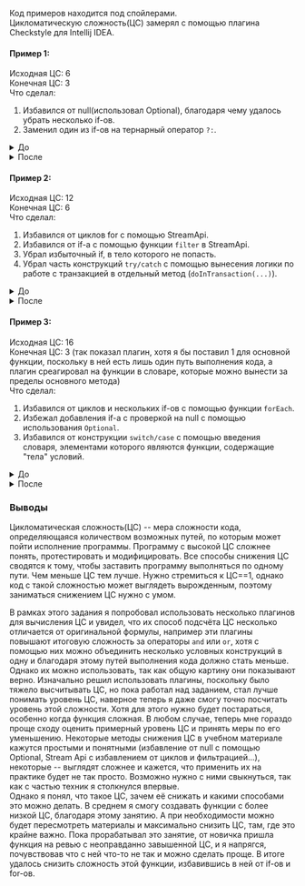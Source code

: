 Код примеров находится под спойлерами.  
Цикломатическую сложность(ЦС) замерял с помощью плагина Checkstyle для Intellij IDEA.  

#### Пример 1:

Исходная ЦС: 6  
Конечная ЦС: 3  
Что сделал: 
 1. Избавился от null(использовал Optional), благодаря чему удалось убрать несколько if-ов. 
 2. Заменил один из if-ов на тернарный оператор `?:`.

<details>
<summary>До</summary>

```Java
    private ServiceUsage createTargetOldPurchase(Session targetSession, long targetAccountId,
                                                 ServiceUsage sourcePurchase, String sourceRegion, String targetRegion) {
    ServiceUsage.ServiceUsageBuilder targetPurchaseBuilder = sourcePurchase.toBuilder()
            .setId(null)
            .setParentId(null)
            .setServiceAccountId(targetAccountId);

    ContentUsageRule sourceRule = sourcePurchase.getContentUsageRule();

    boolean isSameRegion = Objects.equals(sourceRegion, targetRegion);
    ContentUsageRule targetRule = evalContentUsageRule(targetSession, isSameRegion, sourceRule);
    String targetComment = sourcePurchase.getWsComment();
    if (targetRule == null) {
        targetRule = new ContentUsageRule();
        targetRule.setId(sourceRule.getId());
        String comment = String.format("Правило покупки не найдено в целевом регионе (регион источник: %s).", sourceRegion);
        if (!StringUtils.isBlank(targetComment)) {
            comment = targetComment + ". " + comment;
        }
        targetComment = comment;
    }
    targetPurchaseBuilder.setContentUsageRule(targetRule);
    targetPurchaseBuilder.setWsComment(targetComment);

    ServiceUsage.ResourceInfo resourceInfo = sourcePurchase.getResourceInfo();
    if (resourceInfo != null) {
        targetPurchaseBuilder.setResourceInfo(getTargetResourceInfo(targetAccountId, resourceInfo));
    }

    ServiceDto service = sourcePurchase.getService();
    if (service != null) {
        targetPurchaseBuilder.setServiceSpec(getTargetService(service, isSameRegion));
    }

    ServiceDto abonement = sourcePurchase.getAbonement();
    if (abonement != null) {
        targetPurchaseBuilder.setAbonement(getTargetService(abonement, isSameRegion));
    }

    return targetPurchaseBuilder.build();
}
```

</details>

<details>
<summary>После</summary>

```Java
    private ServiceUsage createTargetOldPurchase(Session targetSession, long targetAccountId,
                                                 ServiceUsage sourcePurchase, String sourceRegion, String targetRegion) {
    ServiceUsage.ServiceUsageBuilder targetPurchaseBuilder = sourcePurchase.toBuilder()
            .setId(null)
            .setParentId(null)
            .setServiceAccountId(targetAccountId);

    ContentUsageRule sourceRule = sourcePurchase.getContentUsageRule();

    boolean isSameRegion = Objects.equals(sourceRegion, targetRegion);
    ContentUsageRule targetRule = evalContentUsageRule(targetSession, isSameRegion, sourceRule);
    String targetComment = sourcePurchase.getWsComment();
    if (targetRule == null) {
        targetRule = new ContentUsageRule();
        targetRule.setId(sourceRule.getId());
        String comment = String.format("Правило покупки не найдено в целевом регионе (регион источник: %s).", sourceRegion);
        targetComment = !StringUtils.isBlank(targetComment)
                ? targetComment + ". " + comment
                : comment;
    }
    targetPurchaseBuilder.setContentUsageRule(targetRule);
    targetPurchaseBuilder.setWsComment(targetComment);

    Optional.ofNullable(sourcePurchase.getResourceInfo())
            .ifPresent(ri -> targetPurchaseBuilder.setResourceInfo(getTargetResourceInfo(targetAccountId, ri)));

    Optional.ofNullable(sourcePurchase.getService())
            .ifPresent(s -> targetPurchaseBuilder.setService(getTargetService(s, isSameRegion)));

    Optional.ofNullable(sourcePurchase.getAbonement())
            .ifPresent(a -> targetPurchaseBuilder.setAbonement(getTargetService(a, isSameRegion)));


    return targetPurchaseBuilder.build();
}
```

</details>

#### Пример 2:

Исходная ЦС: 12  
Конечная ЦС: 6  
Что сделал:
1. Избавился от циклов for с помощью StreamApi.
2. Избавился от if-а с помощью функции `filter` в StreamApi.
3. Убрал избыточный if, в тело которого не попасть.
4. Убрал часть конструкций `try/catch` с помощью вынесения логики по работе с транзакцией в отдельный метод (`doInTransaction(...)`).

<details>
<summary>До</summary>

```Java
public CommandResult invoke(ExecutionContext ctx, Map<String, String> params) {
        CommandResult result = new CommandResult();

        ctx.getSession().startTransaction();

        try {
            Node rows = new Node("rows", Node.NodeType.ELEMENT);

            HttpServletRequest req = ctx.getRequest();
            Boolean isMultipart = ServletFileUpload.isMultipartContent(req);

            if (isMultipart) {
                // Create a factory for disk-based file items
                FileItemFactory factory = new DiskFileItemFactory();

                // Create a new file upload handler
                ServletFileUpload upload = new ServletFileUpload(factory);
                upload.setFileSizeMax(Long.valueOf(ConfigurationHelper.getProperty(ConfigurationHelper.MAX_UPLOAD_SIZE, "3000000")));
                // Parse the request
                List<FileItem> items = new ArrayList<FileItem>();
                try {
                    items = upload.parseRequest(req);
                } catch (FileUploadException e) {
                    logger.error(e.getMessage(), e);
                }

                for (FileItem item : items) {
                    if (!item.isFormField()) {
                        try {
                            String xxx = item.getString();

                            String[] trs = xxx.split("\n");
                            if (trs == null || trs.length == 0) {
                                throw new Exception("Wrong format. split(\"\\n\") empty");
                            }
                            // бегаем по всем срокам
                            for (int i = 0; i < trs.length; i++) {

                                try {

                                    String r = trs[i].trim();
                                    String cols[] = r.split(";");
                                    if (cols.length != 2) {
                                        throw new Exception("Wrong row:" + r);
                                    }
                                    processRow(ctx, cols[0], cols[1]);

                                } catch (Exception e) {
                                    rows.addChild(Node.makeElement("Error", e.getMessage()));
                                }
                            }
                        } catch (Exception e) {
                            logger.error("{}", e);
                        }
                    }
                }
            }

            result = new CommandResult(rows);
            ctx.getSession().commit();
        } catch (Exception e) {
            ctx.getSession().rollback();
            logger.error(e.getMessage(), e);
            result = makeResultFromException(e);
        } finally {
            ctx.getSession().close();
        }

        return result;
    }
```

</details>

<details>
<summary>После</summary>

```Java
public CommandResult invoke(ExecutionContext ctx, Map<String, String> params) {
        return ctx.getSession().doInTransaction(() ->{
            Node rows = new Node("rows", Node.NodeType.ELEMENT);

            HttpServletRequest req = ctx.getRequest();
            boolean isMultipart = ServletFileUpload.isMultipartContent(req);

            if (isMultipart) {
                // Create a factory for disk-based file items
                FileItemFactory factory = new DiskFileItemFactory();

                // Create a new file upload handler
                ServletFileUpload upload = new ServletFileUpload(factory);
                upload.setFileSizeMax(Long.parseLong(ConfigurationHelper.getProperty(ConfigurationHelper.MAX_UPLOAD_SIZE, "3000000")));
                // Parse the request
                List<FileItem> items = new ArrayList<FileItem>();
                try {
                    items = upload.parseRequest(req);
                } catch (FileUploadException e) {
                    logger.error(e.getMessage(), e);
                }

                items.stream()
                        .filter(i -> !i.isFormField())
                        .forEach(item -> {
                            try {
                                String[] trs = item.getString().split("\n");

                                Arrays.stream(trs).forEach(t -> {
                                    try {
                                        String r = t.trim();
                                        String[] cols = r.split(";");
                                        if (cols.length != 2) {
                                            throw new Exception("Wrong row:" + r);
                                        }
                                        processRow(ctx, cols[0], cols[1]);
                                    } catch (Exception e) {
                                        rows.addChild(Node.makeElement("Error", e.getMessage()));
                                    }
                                });
                            } catch (Exception e) {
                                logger.error("{}", e);
                            }
                        });
            }

            return new CommandResult(rows);
        }, Command::makeResultFromException);
    }
```

</details>

#### Пример 3:

Исходная ЦС: 16  
Конечная ЦС: 3 (так показал плагин, хотя я бы поставил 1 для основной функции,
поскольку в ней есть лишь один путь выполнения кода, а плагин среагировал на функции в словаре, которые можно вынести за пределы основного метода)  
Что сделал:
1. Избавился от циклов и нескольких if-ов с помощью функции `forEach`.
2. Избежал добавления if-а с проверкой на null с помощью использования `Optional`.
3. Избавился от конструкции `switch/case` с помощью введения словаря, элементами которого являются функции, содержащие "тела" условий.

<details>
<summary>До</summary>

```Java
public List<Integer> getUnpublishServiceIds(List<Integer> ids, String name) {
        switch (name) {
            case "ContentBundle":
                List<Long> videoMovieIds = getVideoMovieIdsByContentBundleIds(ids);
                List<Long> series = getSeriesIdsByContentBundleIds(ids);
                if (!series.isEmpty()) {
                    for (Long id : series) {
                        ids.add(Math.toIntExact(id));
                    }
                }
                if (!videoMovieIds.isEmpty()) {
                    for (Long id : videoMovieIds) {
                        ids.add(Math.toIntExact(id));
                    }
                }
                break;
            case "Series":
                List<Long> contentBundles = getContentBundleIdsBySeriesIds(ids);
                if (!contentBundles.isEmpty()) {
                    List<Long> videoMovies = getVideoMovieIdsByContentBundleIds(contentBundles);
                    if (!videoMovies.isEmpty()) {
                        for (Long id : videoMovies) {
                            ids.add(Math.toIntExact(id));
                        }
                    }
                    for (Long id : contentBundles) {
                        ids.add(Math.toIntExact(id));
                    }
                }
                break;
            case "VideoMovie":
                List<Long> contentBundleIds = getContentBundleIdsByVideoMovieIds(ids);
                if (!contentBundleIds.isEmpty()) {
                    List<Long> seriesIds = getSeriesIdsByContentBundleIds(contentBundleIds);
                    if (!seriesIds.isEmpty()) {
                        for (Long id : seriesIds) {
                            ids.add(Math.toIntExact(id));
                        }
                    }
                }
                for (Long id : contentBundleIds) {
                    ids.add(Math.toIntExact(id));
                }
                break;
            default:
                break;
        }
        return ids;
    }
```

</details>

<details>
<summary>После</summary>

```Java
public List<Integer> getUnpublishServiceIds(List<Integer> ids, String name) {
        Map<String, Function<List<Integer>, List<Integer>>> functionMap = new HashMap<>();

        functionMap.put("ContentBundle", idsList -> {
            getVideoMovieIdsByContentBundleIds(idsList).forEach(id -> idsList.add(Math.toIntExact(id)));
            getSeriesIdsByContentBundleIds(idsList).forEach(id -> idsList.add(Math.toIntExact(id)));
            return idsList;
        });

        functionMap.put("Series", idsList -> {
            List<Long> contentBundles = getContentBundleIdsBySeriesIds(idsList);
            if (!contentBundles.isEmpty()) {
                getVideoMovieIdsByContentBundleIds(contentBundles).forEach(id -> idsList.add(Math.toIntExact(id)));
            }
            contentBundles.forEach(id -> idsList.add(Math.toIntExact(id)));
            return idsList;
        });

        functionMap.put("VideoMovie", idsList -> {
            List<Long> contentBundleIds = getContentBundleIdsByVideoMovieIds(idsList);
            if (!contentBundleIds.isEmpty()) {
                getSeriesIdsByContentBundleIds(contentBundleIds).forEach(id -> idsList.add(Math.toIntExact(id)));
            }
            contentBundleIds.forEach(id -> idsList.add(Math.toIntExact(id)));
            return idsList;
        });

        Function<List<Integer>, List<Integer>> func = Optional.ofNullable(functionMap.get(name))
                .orElseThrow(() -> new IllegalArgumentException("No function found for key: " + name));
        return func.apply(ids);
    }
```

</details>


### Выводы
Цикломатическая сложность(ЦС) -- мера сложности кода, определяющаяся количеством возможных путей, по которым может пойти исполнение программы.
Программу с высокой ЦС сложнее понять, протестировать и модифицировать.
Все способы снижения ЦС сводятся к тому, чтобы заставить программу выполняться по одному пути.
Чем меньше ЦС тем лучше. Нужно стремиться к ЦС==1, однако код с такой сложностью может выглядеть вырожденным, поэтому заниматься снижением ЦС нужно с умом.

В рамках этого задания я попробовал использовать несколько плагинов для вычисления ЦС и увидел, 
что их способ подсчёта ЦС несколько отличается от оригинальной формулы, например эти плагины повышают итоговую сложность за операторы `and` или `or`, хотя с помощью них можно объединить несколько
условных конструкций в одну и благодаря этому путей выполнения кода должно стать меньше. Однако их можно использовать, так как общую картину они показывают верно.
Изначально решил использовать плагины, поскольку было тяжело высчитывать ЦС, но пока работал над заданием, стал лучше понимать уровень ЦС, наверное теперь я даже смогу точно посчитать уровень этой сложности. 
Хотя для этого нужно будет постараться, особенно когда функция сложная. В любом случае, теперь мне гораздо проще сходу оценить примерный уровень ЦС и принять меры по его уменьшению.
Некоторые методы снижения ЦС в учебном материале кажутся простыми и понятными (избавление от null с помощью Optional, Stream Api с избавлением от циклов и фильтрацией...), некоторые -- выглядят сложнее и кажется, что применить их на практике будет не так просто. 
Возможно нужно с ними свыкнуться, так как с частью техник я столкнулся впервые.  
Однако я понял, что такое ЦС, зачем её снижать и какими способами это можно делать. В среднем я смогу создавать функции с более низкой ЦС, благодаря этому занятию. 
А при необходимости можно будет пересмотреть материалы и максимально снизить ЦС, там, где это крайне важно.
Пока прорабатывал это занятие, от новичка пришла функция на ревью с неоправданно завышенной ЦС, и я напрягся, почувствовав что с ней что-то не так и можно сделать проще. В итоге удалось снизить сложность этой функции, избавившись в ней от if-ов и for-ов. 
